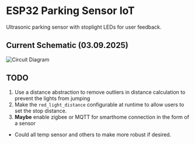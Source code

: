 # ESP32 Parking Sensor IoT

Ultrasonic parking sensor with stoplight LEDs for user feedback.

## Current Schematic (03.09.2025)

![Circuit Diagram](https://github.com/user-attachments/assets/1654e837-2f33-42f5-99e8-047eb669a84d)

## TODO

1. Use a distance abstraction to remove outliers in distance calculation to prevent the lights from jumping
2. Make the `red_light_distance` configurable at runtime to allow users to set the stop distance.
3. **Maybe** enable zigbee or MQTT for smarthome connection in the form of a sensor

- Could all temp sensor and others to make more robust if desired.
